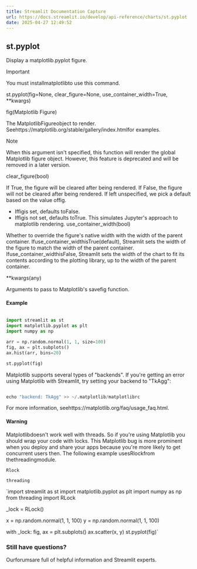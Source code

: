 ```yaml
---
title: Streamlit Documentation Capture
url: https://docs.streamlit.io/develop/api-reference/charts/st.pyplot
date: 2025-04-27 12:49:52
---
```


## st.pyplot

Display a matplotlib.pyplot figure.

Important

You must installmatplotlibto use this command.

st.pyplot(fig=None, clear_figure=None, use_container_width=True, **kwargs)

fig(Matplotlib Figure)

The MatplotlibFigureobject to render. Seehttps://matplotlib.org/stable/gallery/index.htmlfor examples.

Note

When this argument isn't specified, this function will render the global
Matplotlib figure object. However, this feature is deprecated and
will be removed in a later version.

clear_figure(bool)

If True, the figure will be cleared after being rendered.
If False, the figure will not be cleared after being rendered.
If left unspecified, we pick a default based on the value offig.

- Iffigis set, defaults toFalse.
- Iffigis not set, defaults toTrue. This simulates Jupyter's
approach to matplotlib rendering.
use_container_width(bool)

Whether to override the figure's native width with the width of
the parent container. Ifuse_container_widthisTrue(default), Streamlit sets the width of the figure to match the
width of the parent container. Ifuse_container_widthisFalse, Streamlit sets the width of the chart to fit its
contents according to the plotting library, up to the width of the
parent container.

**kwargs(any)

Arguments to pass to Matplotlib's savefig function.

#### Example

```python

import streamlit as st
import matplotlib.pyplot as plt
import numpy as np

arr = np.random.normal(1, 1, size=100)
fig, ax = plt.subplots()
ax.hist(arr, bins=20)

st.pyplot(fig)

```

Matplotlib supports several types of "backends". If you're getting an
error using Matplotlib with Streamlit, try setting your backend to "TkAgg":

```python

echo "backend: TkAgg" >> ~/.matplotlib/matplotlibrc

```

For more information, seehttps://matplotlib.org/faq/usage_faq.html.

#### Warning

Matplotlibdoesn't work well with threads. So if you're using Matplotlib you should wrap your code with locks. This Matplotlib bug is more prominent when you deploy and share your apps because you're more likely to get concurrent users then. The following example usesRlockfrom thethreadingmodule.

`Rlock`

`threading`

`import streamlit as st
import matplotlib.pyplot as plt
import numpy as np
from threading import RLock

_lock = RLock()

x = np.random.normal(1, 1, 100)
y = np.random.normal(1, 1, 100)

with _lock:
    fig, ax = plt.subplots()
    ax.scatter(x, y)
    st.pyplot(fig)`

### Still have questions?

Ourforumsare full of helpful information and Streamlit experts.
